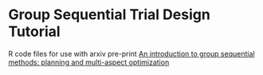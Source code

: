 # Group Sequential Trial Design Tutorial
R code files for use with arxiv pre-print [An introduction to group sequential methods: planning and multi-aspect optimization](https://arxiv.org/abs/2303.01040v1) 
